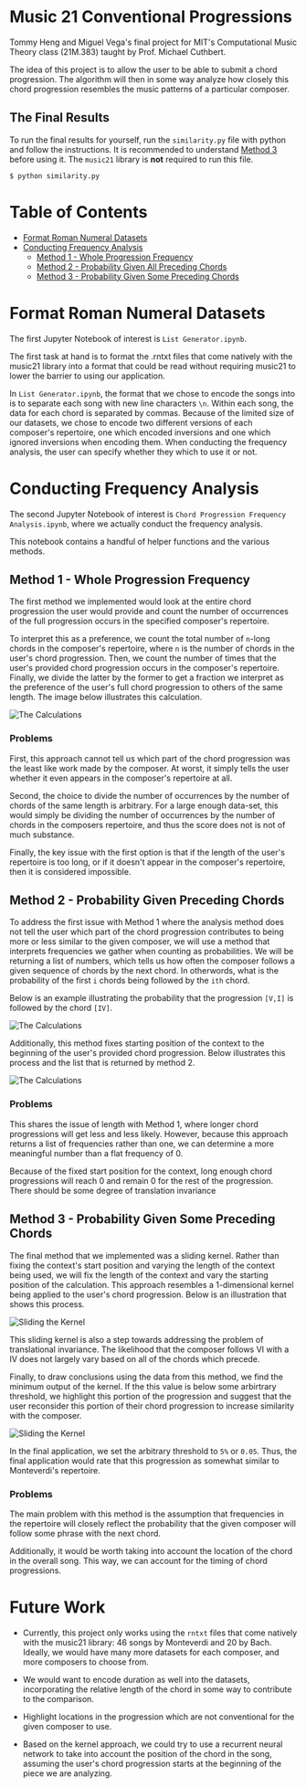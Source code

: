 # Music 21 Conventional Progressions

Tommy Heng and Miguel Vega's final project for MIT's Computational Music Theory class (21M.383) taught by Prof. Michael Cuthbert.

The idea of this project is to allow the user to be able to submit a chord progression. The algorithm will then in some way analyze how closely this chord progression resembles the music patterns of a particular composer.

## The Final Results

To run the final results for yourself, run the `similarity.py` file with python and follow the instructions. It is recommended to understand [Method 3](#method-3) before using it. The `music21` library is **not** required to run this file.

    $ python similarity.py

# Table of Contents

* [Format Roman Numeral Datasets](#formatting)
* [Conducting Frequency Analysis](#frequency-analysis)
  * [Method 1 - Whole Progression Frequency](#method-1)
  * [Method 2 - Probability Given All Preceding Chords](#method-2)
  * [Method 3 - Probability Given Some Preceding Chords](#method-3)

<a name="formatting"></a>
# Format Roman Numeral Datasets

The first Jupyter Notebook of interest is `List Generator.ipynb`.

The first task at hand is to format the .rntxt files that come natively with the music21 library into a format that could be read without requiring music21 to lower the barrier to using our application.

In `List Generator.ipynb`, the format that we chose to encode the songs into is to separate each song with new line characters `\n`. Within each song, the data for each chord is separated by commas. Because of the limited size of our datasets, we chose to encode two different versions of each composer's repertoire, one which encoded inversions and one which ignored inversions when encoding them. When conducting the frequency analysis, the user can specify whether they which to use it or not.

<a name="frequency-analysis"></a>
# Conducting Frequency Analysis

The second Jupyter Notebook of interest is `Chord Progression Frequency Analysis.ipynb`, where we actually conduct the frequency analysis.

This notebook contains a handful of helper functions and the various methods.

## Method 1 - Whole Progression Frequency

The first method we implemented would look at the entire chord progression the user would provide and count the number of occurrences of the full progression occurs in the specified composer's repertoire.

To interpret this as a preference, we count the total number of `n`-long chords in the composer's repertoire, where `n` is the number of chords in the user's chord progression. Then, we count the number of times that the user's provided chord progression occurs in the composer's repertoire. Finally, we divide the latter by the former to get a fraction we interpret as the preference of the user's full chord progression to others of the same length. The image below illustrates this calculation.

![The Calculations](images/method-1.svg)

### Problems

First, this approach cannot tell us which part of the chord progression was the least like work made by the composer. At worst, it simply tells the user whether it even appears in the composer's repertoire at all.

Second, the choice to divide the number of occurrences by the number of chords of the same length is arbitrary. For a large enough data-set, this would simply be dividing the number of occurrences by the number of chords in the composers repertoire, and thus the score does not is not of much substance.

Finally, the key issue with the first option is that if the length of the user's repertoire is too long, or if it doesn't appear in the composer's repertoire, then it is considered impossible.


## Method 2 - Probability Given Preceding Chords <a name="method-2"></a>

To address the first issue with Method 1 where the analysis method does not tell the user which part of the chord progression contributes to being more or less similar to the given composer, we will use a method that interprets frequencies we gather when counting as probabilities. We will be returning a list of numbers, which tells us how often the composer follows a given sequence of chords by the next chord. In otherwords, what is the probability of the first `i` chords being followed by the `ith` chord.

Below is an example illustrating the probability that the progression `[V,I]` is followed by the chord `[IV]`.

![The Calculations](images/method-2-calculation.svg)

Additionally, this method fixes starting position of the context to the beginning of the user's provided chord progression. Below illustrates this process and the list that is returned by method 2.

![The Calculations](images/method-2-process.svg)

### Problems

This shares the issue of length with Method 1, where longer chord progressions will get less and less likely. However, because this approach returns a list of frequencies rather than one, we can determine a more meaningful number than a flat frequency of 0.

Because of the fixed start position for the context, long enough chord progressions will reach 0 and remain 0 for the rest of the progression. There should be some degree of translation invariance

<a name="method-3"></a>
## Method 3 - Probability Given Some Preceding Chords

The final method that we implemented was a sliding kernel. Rather than fixing the context's start position and varying the length of the context being used, we will fix the length of the context and vary the starting position of the calculation. This approach resembles a 1-dimensional kernel being applied to the user's chord progression. Below is an illustration that shows this process.

![Sliding the Kernel](images/method-3-kernel.svg)

This sliding kernel is also a step towards addressing the problem of translational invariance. The likelihood that the composer follows VI with a IV does not largely vary based on all of the chords which precede.

Finally, to draw conclusions using the data from this method, we find the minimum output of the kernel. If the this value is below some arbirtrary threshold, we highlight this portion of the progression and suggest that the user reconsider this portion of their chord progression to increase similarity with the composer.

![Sliding the Kernel](images/method-3-conclusions.svg)

In the final application, we set the arbitrary threshold to `5%` or `0.05`. Thus, the final application would rate that this progression as somewhat similar to Monteverdi's repertoire.

### Problems

The main problem with this method is the assumption that frequencies in the repertoire will closely reflect the probability that the given composer will follow some phrase with the next chord.

Additionally, it would be worth taking into account the location of the chord in the overall song. This way, we can account for the timing of chord progressions.

# Future Work

* Currently, this project only works using the `rntxt` files that come natively with the music21 library: 46 songs by Monteverdi and 20 by Bach. Ideally, we would have many more datasets for each composer, and more composers to choose from.

* We would want to encode duration as well into the datasets, incorporating the relative length of the chord in some way to contribute to the comparison.

* Highlight locations in the progression which are not conventional for the given composer to use.

* Based on the kernel approach, we could try to use a recurrent neural network to take into account the position of the chord in the song, assuming the user's chord progression starts at the beginning of the piece we are analyzing.
